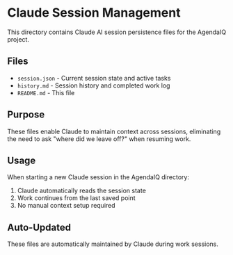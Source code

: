 # Claude Session Management

This directory contains Claude AI session persistence files for the AgendaIQ project.

## Files

- `session.json` - Current session state and active tasks
- `history.md` - Session history and completed work log
- `README.md` - This file

## Purpose

These files enable Claude to maintain context across sessions, eliminating the need to ask "where did we leave off?" when resuming work.

## Usage

When starting a new Claude session in the AgendaIQ directory:
1. Claude automatically reads the session state
2. Work continues from the last saved point
3. No manual context setup required

## Auto-Updated

These files are automatically maintained by Claude during work sessions.